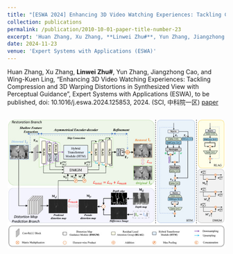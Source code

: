 ```yaml
---
title: "[ESWA 2024] Enhancing 3D Video Watching Experiences: Tackling Compression and 3D Warping Distortions in Synthesized View with Perceptual Guidance"
collection: publications
permalink: /publication/2010-10-01-paper-title-number-23
excerpt: 'Huan Zhang, Xu Zhang, **Linwei Zhu#**, Yun Zhang, Jiangzhong Cao, and Wing-Kuen Ling, “Enhancing 3D Video Watching Experiences: Tackling Compression and 3D Warping Distortions in Synthesized View with Perceptual Guidance”, Expert Systems with Applications (ESWA), to be published, doi: 10.1016/j.eswa.2024.125853, 2024. (SCI, 中科院一区)[paper](https://www.sciencedirect.com/science/article/pii/S0957417424027209)'
date: 2024-11-23
venue: 'Expert Systems with Applications (ESWA)'
---
```

Huan Zhang, Xu Zhang, **Linwei Zhu#**, Yun Zhang, Jiangzhong Cao, and Wing-Kuen Ling, “Enhancing 3D Video Watching Experiences: Tackling Compression and 3D Warping Distortions in Synthesized View with Perceptual Guidance”, Expert Systems with Applications (ESWA), to be published, doi: 10.1016/j.eswa.2024.125853, 2024. (SCI, 中科院一区) [paper](https://www.sciencedirect.com/science/article/pii/S0957417424027209)

<br/><img src='/images/sv.jpg'>
